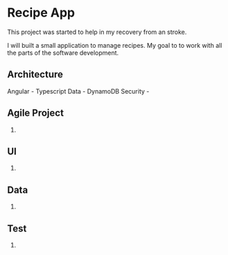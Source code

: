 # Recipe App

This project was started to help in my recovery from an stroke.

I will built a small application to manage recipes. My goal to to work with all the parts of the software development.

## Architecture 

Angular - Typescript
Data - DynamoDB 
Security - 

## Agile Project

1.

## UI

1.

## Data

1.

## Test

1.

